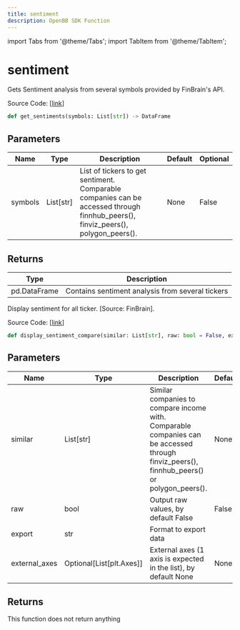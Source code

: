 ```yaml
---
title: sentiment
description: OpenBB SDK Function
---
```


import Tabs from '@theme/Tabs';
import TabItem from '@theme/TabItem';

# sentiment

<Tabs>
<TabItem value="model" label="Model" default>

Gets Sentiment analysis from several symbols provided by FinBrain's API.

Source Code: [[link](https://github.com/OpenBB-finance/OpenBBTerminal/tree/main/openbb_terminal/stocks/comparison_analysis/finbrain_model.py#L47)]

```python
def get_sentiments(symbols: List[str]) -> DataFrame
```
## Parameters

| Name | Type | Description | Default | Optional |
| ---- | ---- | ----------- | ------- | -------- |
| symbols | List[str] | List of tickers to get sentiment.<br/>Comparable companies can be accessed through<br/>finnhub_peers(), finviz_peers(), polygon_peers(). | None | False |

## Returns

| Type | Description |
| ---- | ----------- |
| pd.DataFrame | Contains sentiment analysis from several tickers |



</TabItem>
<TabItem value="view" label="View">

Display sentiment for all ticker. [Source: FinBrain].

Source Code: [[link](https://github.com/OpenBB-finance/OpenBBTerminal/tree/main/openbb_terminal/stocks/comparison_analysis/finbrain_view.py#L32)]

```python
def display_sentiment_compare(similar: List[str], raw: bool = False, export: str = "", external_axes: Optional[List[matplotlib.axes._axes.Axes]] = None) -> None
```
## Parameters

| Name | Type | Description | Default | Optional |
| ---- | ---- | ----------- | ------- | -------- |
| similar | List[str] | Similar companies to compare income with.<br/>Comparable companies can be accessed through<br/>finviz_peers(), finnhub_peers() or polygon_peers(). | None | False |
| raw | bool | Output raw values, by default False | False | True |
| export | str | Format to export data |  | True |
| external_axes | Optional[List[plt.Axes]] | External axes (1 axis is expected in the list), by default None | None | True |

## Returns

This function does not return anything



</TabItem>
</Tabs>